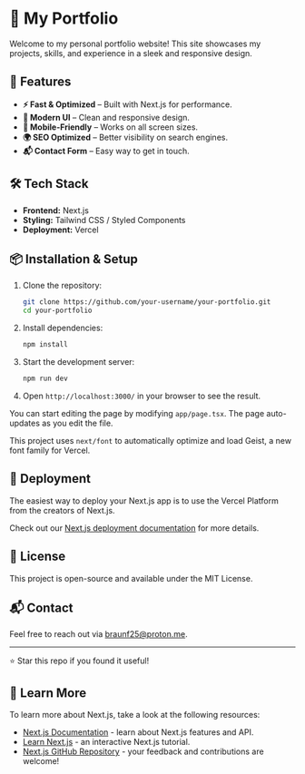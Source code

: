 # 📌 My Portfolio

Welcome to my personal portfolio website! This site showcases my projects, skills, and experience in a sleek and responsive design.

## 🚀 Features

- **⚡ Fast & Optimized** – Built with Next.js for performance.
- **🎨 Modern UI** – Clean and responsive design.
- **📱 Mobile-Friendly** – Works on all screen sizes.
- **🌍 SEO Optimized** – Better visibility on search engines.
- **📬 Contact Form** – Easy way to get in touch.

## 🛠️ Tech Stack

- **Frontend:** Next.js
- **Styling:** Tailwind CSS / Styled Components
- **Deployment:** Vercel

## 📦 Installation & Setup

1. Clone the repository:
   ```sh
   git clone https://github.com/your-username/your-portfolio.git
   cd your-portfolio
   ```

2. Install dependencies:
   ```sh
   npm install
   ```

3. Start the development server:
   ```sh
   npm run dev
   ```

4. Open `http://localhost:3000/` in your browser to see the result.

You can start editing the page by modifying `app/page.tsx`. The page auto-updates as you edit the file.

This project uses `next/font` to automatically optimize and load Geist, a new font family for Vercel.

## 🚀 Deployment

The easiest way to deploy your Next.js app is to use the Vercel Platform from the creators of Next.js.

Check out our [Next.js deployment documentation](https://nextjs.org/docs/deployment) for more details.

## 📄 License

This project is open-source and available under the MIT License.

## 📬 Contact

Feel free to reach out via braunf25@proton.me.

---

⭐ Star this repo if you found it useful!

## 📖 Learn More

To learn more about Next.js, take a look at the following resources:

- [Next.js Documentation](https://nextjs.org/docs) - learn about Next.js features and API.
- [Learn Next.js](https://nextjs.org/learn) - an interactive Next.js tutorial.
- [Next.js GitHub Repository](https://github.com/vercel/next.js) - your feedback and contributions are welcome!

